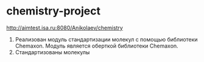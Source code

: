 # chemistry-project <br>
http://aimtest.isa.ru:8080/Anikolaev/chemistry <br>
1. Реализован модуль стандартизации молекул с помощью библиотеки Chemaxon. Модуль является оберткой библиотеки Chemaxon.
2. Стандартизованы молекулы
